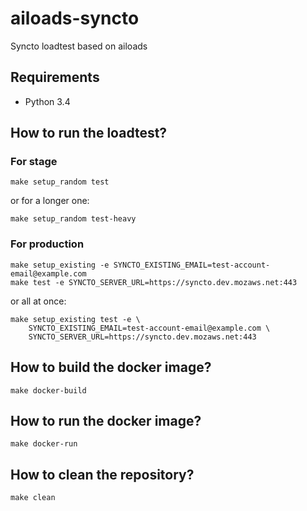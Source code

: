 # ailoads-syncto

Syncto loadtest based on ailoads

## Requirements

- Python 3.4

## How to run the loadtest?

### For stage

    make setup_random test

or for a longer one:

    make setup_random test-heavy

### For production

    make setup_existing -e SYNCTO_EXISTING_EMAIL=test-account-email@example.com
    make test -e SYNCTO_SERVER_URL=https://syncto.dev.mozaws.net:443

or all at once:

    make setup_existing test -e \
        SYNCTO_EXISTING_EMAIL=test-account-email@example.com \
        SYNCTO_SERVER_URL=https://syncto.dev.mozaws.net:443


## How to build the docker image?

    make docker-build


## How to run the docker image?

    make docker-run


## How to clean the repository?

    make clean
